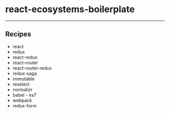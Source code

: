 # react-ecosystems-boilerplate
---

## Recipes
* react
* redux
* react-redux
* react-router
* react-router-redux
* redux-saga
* immutable
* reselect
* normalizr
* babel - es7
* webpack
* redux-form
